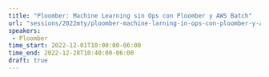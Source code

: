 ```yaml
---
title: "Ploomber: Machine Learning sin Ops con Ploomber y AWS Batch"
url: "sessions/2022mty/ploomber-machine-larning-in-ops-con-ploomber-y-aws-batch"
speakers:
 - Ploomber
time_start: 2022-12-01T10:00:00-06:00
time_end: 2022-12-28T10:40:00-06:00
draft: true
---
```



